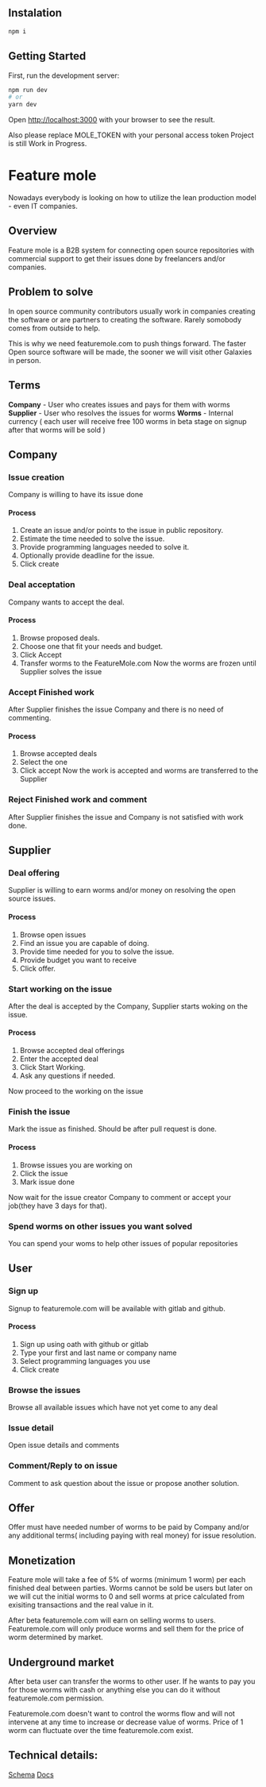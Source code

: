 ## Instalation
```bash
npm i
```

## Getting Started


First, run the development server:

```bash
npm run dev
# or
yarn dev
```

Open [http://localhost:3000](http://localhost:3000) with your browser to see the result.

Also please replace MOLE_TOKEN with your personal access token
Project is still Work in Progress.

# Feature mole

Nowadays everybody is looking on how to utilize the lean production model - even IT companies.

## Overview

Feature mole is a B2B system for connecting open source repositories with commercial support to get their issues done by freelancers and/or companies. 

## Problem to solve

In open source community contributors usually work in companies creating the software or are partners to creating the software. Rarely somobody comes from outside to help. 

This is why we need featuremole.com to push things forward. The faster Open source software will be made, the sooner we will visit other Galaxies in person.

## Terms
**Company** - User who creates issues and pays for them with worms
**Supplier** - User who resolves the issues for worms
**Worms** - Internal currency ( each user will receive free 100 worms in beta stage on signup after that worms will be sold ) 

## Company

### Issue creation 
Company is willing to have its issue done
#### Process
1. Create an issue and/or points to the issue in public repository.
2. Estimate the time needed to solve the issue.
3. Provide programming languages needed to solve it.
4. Optionally provide deadline for the issue.
5. Click create

### Deal acceptation
Company wants to accept the deal.
#### Process
1. Browse proposed deals.
2. Choose one that fit your needs and budget.
3. Click Accept
4. Transfer worms to the FeatureMole.com
Now the worms are frozen until Supplier solves the issue

### Accept Finished work
After Supplier finishes the issue Company and there is no need of commenting.
#### Process
1. Browse accepted deals
2. Select the one 
3. Click accept
Now the work is accepted and worms are transferred to the Supplier

### Reject Finished work and comment
After Supplier finishes the issue and Company is not satisfied with work done.


## Supplier

### Deal offering 
Supplier is willing to earn worms and/or money on resolving the open source issues.

#### Process
1. Browse open issues
2. Find an issue you are capable of doing.
3. Provide time needed for you to solve the issue.
4. Provide budget you want to receive
5. Click offer.


### Start working on the issue
After the deal is accepted by the Company, Supplier starts woking on the issue. 

#### Process

1. Browse accepted deal offerings
2. Enter the accepted deal
3. Click Start Working.
4. Ask any questions if needed.

Now proceed to the working on the issue

### Finish the issue

Mark the issue as finished. Should be after pull request is done.

#### Process

1. Browse issues you are working on
2. Click the issue
3. Mark issue done

Now wait for the issue creator Company to comment or accept your job(they have 3 days for that).

### Spend worms on other issues you want solved

You can spend your woms to help other issues of popular repositories

## User

### Sign up

Signup to featuremole.com  will be available with gitlab and github.

#### Process

1. Sign up using oath with github or gitlab
2. Type your first and last name or company name
3. Select programming languages you use
4. Click create


### Browse the issues

Browse all available issues which have not yet come to any deal

### Issue detail

Open issue details and comments

### Comment/Reply to on issue

Comment to ask question about the issue or propose another solution.

## Offer

Offer must have needed number of worms to be paid by Company and/or any additional terms( including paying with real money) for issue resolution.

## Monetization

Feature mole will take a fee of 5% of worms (minimum 1 worm) per each finished deal between parties. Worms cannot be sold be users but later on we will cut the initial worms to 0 and sell worms at price calculated from exisiting transactions and the real value in it.

After beta featuremole.com will earn on selling worms to users. Featuremole.com will only produce worms and sell them for the price of worm determined by market.

## Underground market

After beta user can transfer the worms to other user. If he wants to pay you for those worms with cash or anything else you can do it without featuremole.com permission.

Featuremole.com doesn't want to control the worms flow and will not intervene at any time to increase or decrease value of worms. Price of 1 worm can fluctuate over the time featuremole.com exist.

## Technical details:

[Schema](https://app.graphqleditor.com/a-team/feature-mole?visibleMenu=code)
[Docs](https://aexol.github.io/featuremole.com/Query.html)